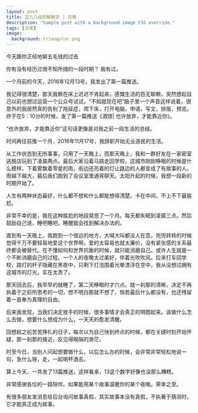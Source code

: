 ```yaml
---
layout: post
title: 正儿八经的聊聊天 | 日常
description: "Sample post with a background image CSS override."
tags: [日常]
image: 
  background: triangular.png
---
```


今天跟你正经地聊五毛钱的过去

你有没有经历过很不知所措的一段时期？
我有过。
 
一个月前的今天，2016年12月13号，我发出了第一篇推送。
 
我记得很清楚，那天我赖在床上迟迟不肯起来，感慨生活的百无聊赖，突然想起自己以前也想过运营一个公众号试试，“不如就现在吧”脑子里一个声音这样说着，很意外的我居然真的告别了拖延症，爬下床，打开电脑，申请，写文，排版，预览。终于在5：10分的时候，发了第一篇推送《酒馆| 也许放弃，才能靠近你》。
 
“也许放弃，才能靠近你”这句话更像是对我之前一段生活的总结。
 
时间再往前推一个月，2016年11月17号，我辞职开始无业游民的生活。

从工作状态到无所事事，只用了一天晚上，而那天晚上，我和一群好友在一家密室逃脱店玩到了凌晨两点。最后大家沿着马路走回学校，这城市刚刚睁眼的时候是什么模样，下着雾飘着零星的雨，街边还亮着的灯让路边的人都变成了有故事的人。雨越下越大，最后我们跑到了会议室里通宵聊天。太阳升起的时候，我想一段新的时期开始了。
 
人生有两种状态最好，什么都不想和什么都能想得清楚。卡在中间，不上不下最尴尬。

非常不幸的是，我在这种尴尬的地段晃悠了一个月。每天都失眠到凌晨三点。然后鼓励自己说，睡吧睡吧，睡醒就会找到解决办法的。
 
直到有一天晚上，我跑到一个很远的地方，大喊大叫都没人在意。兜兜转转的时候觉得千万不要轻易地爱这个世界啊，爱的太容易也就太廉价，没有紧张感的关系最终都会被替代。在不懂如何和世界抗衡的时候，就只能消磨自己。或许人生就是一个不断消磨自己的过程。一个人的夜晚太过美好，伴着光吹吹风。后来打车回学校，路灯的杆子隐藏在黑夜中，只剩下灯泡围着光晕漂浮在空中，我从没想过拥有这城市的灯光，实在太贵了。
 
那天回去后，我早早的就睡了，第二天睁眼时才六点。就一刹那的清晰，决定不再执着于之前所思考的一切，想不明白那就不想了，倘若最后什么都没有，也还残留着一直奉为真理的自由。
 
后来我发现，当我们决定放手的时候，很多事情才会真正的明朗起来。该做什么怎么去做，想要什么想成为什么，一天天的愈发清醒。
 
回想起之前苦苦挣扎的日子，每次以为自己快到终点的时候，都在关键时刻开始怀疑，那一刹那的接近，反见得暌隔的渺茫。
 
时至今日，当别人问起想要做什么，以后怎么办的时候，会非常非常轻松地说一句，急什么呀，走，一起喝杯酒去。
 
算上今天，一共发了13篇推送，这样看来，13这个数字好像也没那么糟糕。
 
非常感谢各位的一路陪伴。如果能用某个故事温暖你的某个夜晚。荣幸之至。

有很多朋友发消息给后台询问故事真假，其实故事本没有真假，不执著于猜测时，它才能真正成为故事。
